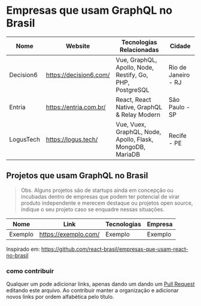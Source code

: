 # Empresas que usam GraphQL no Brasil

Nome | Website | Tecnologias Relacionadas | Cidade
------------ | ------- | ------------ | -----------
Decision6 | https://decision6.com/ | Vue, GraphQL, Apollo, Node, Restify, Go, PHP, PostgreSQL | Rio de Janeiro - RJ
Entria | https://entria.com.br/ | React, React Native, GraphQL & Relay Modern | São Paulo - SP
LogusTech | https://logus.tech/ | Vue, Vuex, GraphQL, Node, Apollo, Flask, MongoDB, MariaDB | Recife - PE 

## Projetos que usam GraphQL no Brasil

> Obs. Alguns projetos são de startups ainda em concepção ou incubadas dentro de empresas que podem ter potencial de virar produto independente e merecem destaque ou projetos open source, indique o seu projeto caso se enquadre nessas situações.

Nome | Link | Tecnologias | Empresa
------------ | ------- | ------------ | ------------
Exemplo | https://exemplo.com/ | Exemplo | Exemplo

Inspirado em: https://github.com/react-brasil/empresas-que-usam-react-no-brasil

### como contribuir
Qualquer um pode adicionar links, apenas dando um dando um [Pull Request](https://blog.da2k.com.br/2015/02/04/git-e-github-do-clone-ao-pull-request/) editando este arquivo. Ao contribuir manter a organização e adicionar novos links por ordem alfabética pelo título.
